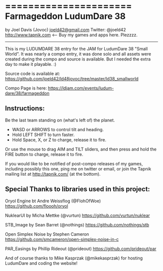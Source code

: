 ======================
 Farmageddon
 LudumDare 38 
======================
by Joel Davis (Jovoc)
joeld42@gmail.com
Twitter: @joeld42
http://www.tapnik.com <-- Buy my games and apps here. Plezzzz.

-----------------

This is my LUDUMDARE 38 entry for the JAM for LudumDare 38 "Small World". It was nearly a 
compo entry, it was done solo and all assets were created during the compo and source is 
available. But I needed the extra day to make it playable. :)

Source code is available at:
https://github.com/joeld42/ld48jovoc/tree/master/ld38_smallworld

Compo Page is here:
https://ldjam.com/events/ludum-dare/38/farmageddon

Instructions:
--------------
Be the last team standing on (what's left of) the planet.

- WASD or ARROWS to control tilt and heading. 
- Hold LEFT SHIFT to turn faster.
- Hold Space, X, or Z to charge, release it to fire. 

Or use the mouse to drag AIM and TILT sliders, and then press and
hold the FIRE button to charge, release it to fire.

If you would like to be notified of post-compo releases of my games,
including possibly this one, ping me on twitter or email, or join the
Tapnik mailing list at http://tapnik.com/ (at the bottom).

Special Thanks to libraries used in this project:
--------------------------------------------------
Oryol Engine bt Andre Weissflog (@FlohOfWoe)
https://github.com/floooh/oryol

NuklearUI by Micha Mettke (@vurtun)
https://github.com/vurtun/nuklear

STB_Image by Sean Barret (@nothings)
https://github.com/nothings/stb

Open Simplex Noise by Stephen Cameron
https://github.com/smcameron/open-simplex-noise-in-c

PAR_Easings by Phillip Rideout (@prideout)
https://github.com/prideout/par

And of course thanks to Mike Kasprzak (@mikekasprzak) for hosting
LudumDare and coding the website!



